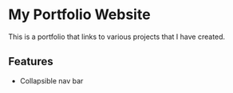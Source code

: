 # My Portfolio Website
This is a portfolio that links to various projects that I have created.

## Features
- Collapsible nav bar